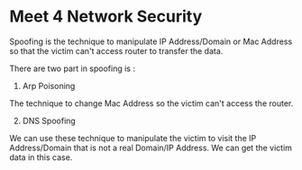 Meet 4 Network Security
=======================

Spoofing is the technique to manipulate IP Address/Domain or Mac Address so that the victim can't access router to transfer the data.

There are two part in spoofing is :

1. Arp Poisoning

The technique to change Mac Address so the victim can't access the router.

2. DNS Spoofing

We can use these technique to manipulate the victim to visit the IP Address/Domain that is not a real Domain/IP Address. We can get the victim data in this case.